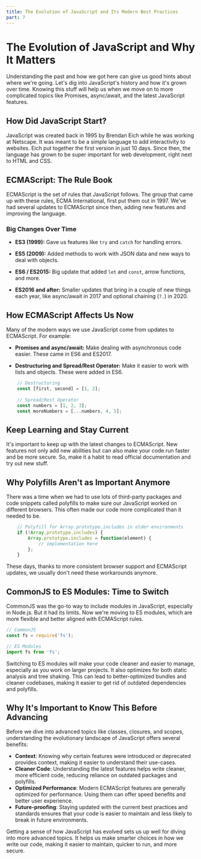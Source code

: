 ```yaml
---
title: The Evolution of JavaScript and Its Modern Best Practices
part: 7
---
```


# The Evolution of JavaScript and Why It Matters

Understanding the past and how we got here can give us good hints about where we're going. Let's dig into JavaScript's history and how it's grown over time. Knowing this stuff will help us when we move on to more complicated topics like Promises, async/await, and the latest JavaScript features.

## How Did JavaScript Start?

JavaScript was created back in 1995 by Brendan Eich while he was working at Netscape. It was meant to be a simple language to add interactivity to websites. Eich put together the first version in just 10 days. Since then, the language has grown to be super important for web development, right next to HTML and CSS.

## ECMAScript: The Rule Book

ECMAScript is the set of rules that JavaScript follows. The group that came up with these rules, ECMA International, first put them out in 1997. We've had several updates to ECMAScript since then, adding new features and improving the language.

### Big Changes Over Time

- **ES3 (1999):** Gave us features like `try` and `catch` for handling errors.
  
- **ES5 (2009):** Added methods to work with JSON data and new ways to deal with objects.

- **ES6 / ES2015:** Big update that added `let` and `const`, arrow functions, and more.

- **ES2016 and after:** Smaller updates that bring in a couple of new things each year, like async/await in 2017 and optional chaining (`?.`) in 2020.

## How ECMAScript Affects Us Now

Many of the modern ways we use JavaScript come from updates to ECMAScript. For example:

- **Promises and async/await:** Make dealing with asynchronous code easier. These came in ES6 and ES2017.

- **Destructuring and Spread/Rest Operator:** Make it easier to work with lists and objects. These were added in ES6.

```javascript
	// Destructuring
	const [first, second] = [1, 2];
	
	// Spread/Rest Operator
	const numbers = [1, 2, 3];
	const moreNumbers = [...numbers, 4, 5];
```

## Keep Learning and Stay Current

It's important to keep up with the latest changes to ECMAScript. New features not only add new abilities but can also make your code run faster and be more secure. So, make it a habit to read official documentation and try out new stuff.

## Why Polyfills Aren't as Important Anymore

There was a time when we had to use lots of third-party packages and code snippets called polyfills to make sure our JavaScript worked on different browsers. This often made our code more complicated than it needed to be.

```javascript
	// Polyfill for Array.prototype.includes in older environments
	if (!Array.prototype.includes) {
		Array.prototype.includes = function(element) {
			// implementation here
		};
	}
```

These days, thanks to more consistent browser support and ECMAScript updates, we usually don't need these workarounds anymore.

## CommonJS to ES Modules: Time to Switch

CommonJS was the go-to way to include modules in JavaScript, especially in Node.js. But it had its limits. Now we're moving to ES modules, which are more flexible and better aligned with ECMAScript rules.

```javascript
// CommonJS
const fs = require('fs');

// ES Modules
import fs from 'fs';
```

Switching to ES modules will make your code cleaner and easier to manage, especially as you work on larger projects. It also optimizes for both static analysis and tree shaking. This can lead to better-optimized bundles and cleaner codebases, making it easier to get rid of outdated dependencies and polyfills.

## Why It's Important to Know This Before Advancing

Before we dive into advanced topics like classes, closures, and scopes, understanding the evolutionary landscape of JavaScript offers several benefits:

 * **Context**: Knowing why certain features were introduced or deprecated provides context, making it easier to understand their use-cases.
 * **Cleaner Code**: Understanding the latest features helps write cleaner, more efficient code, reducing reliance on outdated packages and polyfills.
 * **Optimized Performance**: Modern ECMAScript features are generally optimized for performance. Using them can offer speed benefits and better user experience.
 * **Future-proofing**: Staying updated with the current best practices and standards ensures that your code is easier to maintain and less likely to break in future environments.

Getting a sense of how JavaScript has evolved sets us up well for diving into more advanced topics. It helps us make smarter choices in how we write our code, making it easier to maintain, quicker to run, and more secure.

